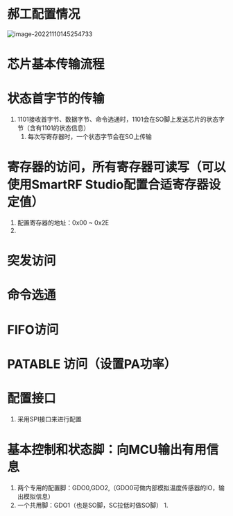 <!--
 * @Author: ZhiQiang
 * @Date: 2022-10-26 13:27:37
 * @CodedFormat: utf8
 * @LastEditors: ZhiQiang
 * @LastEditTime: 2022-10-26 13:49:20
 * @FilePath: \CommonlyUsed\CC1101数据手册阅读笔记.md
 * @Description: 
-->

# 郝工配置情况

![image-20221110145254733](C:\Users\DACHI\AppData\Roaming\Typora\typora-user-images\image-20221110145254733.png)

# 芯片基本传输流程




# 状态首字节的传输

1. 1101接收首字节、数据字节、命令选通时，1101会在SO脚上发送芯片的状态字节（含有1101的状态信息）
   1. 每次写寄存器时，一个状态字节会在SO上传输

# 寄存器的访问，所有寄存器可读写（可以使用SmartRF Studio配置合适寄存器设定值）
1. 配置寄存器的地址：0x00 ~ 0x2E
2. 

# 突发访问

# 命令选通

# FIFO访问

# PATABLE 访问（设置PA功率）

# 配置接口
1. 采用SPI接口来进行配置

# 基本控制和状态脚：向MCU输出有用信息
1. 两个专用的配置脚：GDO0,GDO2,（GDO0可做内部模拟温度传感器的IO，输出模拟信息）
2. 一个共用脚：GDO1（也是SO脚，SC拉低时做SO脚）
   1. 